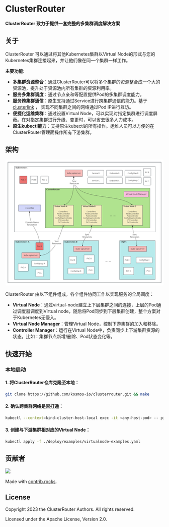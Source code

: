 # ClusterRouter

**ClusterRouter 致力于提供一套完整的多集群调度解决方案**

## 关于

ClusterRouter 可以通过将其他Kubernetes集群以Virtual Node的形式与您的Kubernetes集群连接起来，并让他们像在同一个集群一样工作。

**主要功能**:
- **多集群资源整合**：通过ClusterRouter可以将多个集群的资源整合成一个大的资源池，提升处于资源池内所有集群的资源利用率。
- **服务多集群调度**：通过节点亲和等配置提供Pod的多集群调度能力。
- **服务跨集群通信**：原生支持通过Service进行跨集群通信的能力。基于 [clusterlink](https://github.com/kosmos-io/clusterlink) ， 实现不同集群之间的网络通过Pod IP进行互访。
- **便捷化运维集群**：通过设置Virtual Node，可以实现对指定集群进行调度屏蔽。在对指定集群进行升级、变更时，可以省去很多人力成本。
- **原生kubectl能力**：支持原生kubectl的所有操作。运维人员可以方便的在ClusterRouter管理面操作所有下游集群。

## 架构

<div><img src="./docs/images/cluster-router.png" style="width:900px;" /></div>

ClusterRouter 由以下组件组成，各个组件协同工作以实现服务的全局调度：

- **Virtual Node**：通过virtual-node建立上下层集群之间的连接，上层的Pod通过调度器调度到Virtual node，随后将Pod同步到下层集群创建，整个方案对于Kubernetes无侵入。
- **Virtual Node Manager**：管理Virtual Node，控制下游集群的加入和移除。
- **Controller Manager**：运行在Virtual Node中，负责同步上下游集群资源的状态。比如：集群节点新增/删除、Pod状态变化等。

## 快速开始

### 本地启动
#### 1. 将ClusterRouter仓库克隆至本地：
```bash
git clone https://github.com/kosmos-io/clusterrouter.git && make
```
#### 2. 确认跨集群网络是否打通：
```bash
kubectl --context=kind-cluster-host-local exec -it <any-host-pod> -- ping <any-member1-pod-ip>
```
#### 3. 创建与下游集群相对应的Virtual Node：
````bash
kubectl apply -f ./deploy/examples/virtualnode-examples.yaml
````

## 贡献者

<a href="https://github.com/kosmos-io/clusterrouter/graphs/contributors">
  <img src="https://contrib.rocks/image?repo=kosmos-io/clusterrouter" />
</a>

Made with [contrib.rocks](https://contrib.rocks).

## License
Copyright 2023 the ClusterRouter Authors. All rights reserved.

Licensed under the Apache License, Version 2.0.
